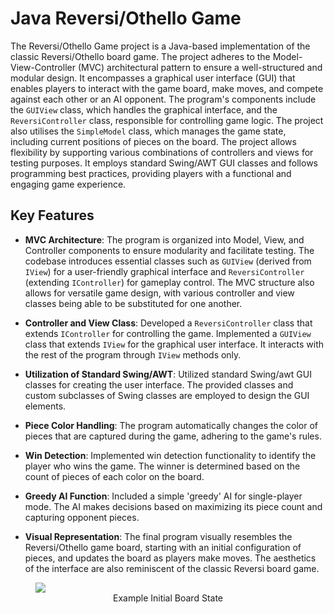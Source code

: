 # Java Reversi/Othello Game

The Reversi/Othello Game project is a Java-based implementation of the classic Reversi/Othello board game. The project adheres to the Model-View-Controller (MVC) architectural pattern to ensure a well-structured and modular design. It encompasses a graphical user interface (GUI) that enables players to interact with the game board, make moves, and compete against each other or an AI opponent. The program's components include the `GUIView` class, which handles the graphical interface, and the `ReversiController` class, responsible for controlling game logic. The project also utilises the `SimpleModel` class, which manages the game state, including current positions of pieces on the board. The project allows flexibility by supporting various combinations of controllers and views for testing purposes. It employs standard Swing/AWT GUI classes and follows programming best practices, providing players with a functional and engaging game experience.

## Key Features

- **MVC Architecture**: The program is organized into Model, View, and Controller components to ensure modularity and facilitate testing. The codebase introduces essential classes such as `GUIView` (derived from `IView`) for a user-friendly graphical interface and `ReversiController` (extending `IController`) for gameplay control. The MVC structure also allows for versatile game design, with various controller and view classes being able to be substituted for one another.

- **Controller and View Class**: Developed a `ReversiController` class that extends `IController` for controlling the game. Implemented a `GUIView` class that extends `IView` for the graphical user interface. It interacts with the rest of the program through `IView` methods only.

- **Utilization of Standard Swing/AWT**: Utilized standard Swing/awt GUI classes for creating the user interface. The provided classes and custom subclasses of Swing classes are employed to design the GUI elements.

- **Piece Color Handling**: The program automatically changes the color of pieces that are captured during the game, adhering to the game's rules.

- **Win Detection**: Implemented win detection functionality to identify the player who wins the game. The winner is determined based on the count of pieces of each color on the board.

- **Greedy AI Function**:  Included a simple 'greedy' AI for single-player mode. The AI makes decisions based on maximizing its piece count and capturing opponent pieces.

- **Visual Representation**: The final program visually resembles the Reversi/Othello game board, starting with an initial configuration of pieces, and updates the board as players make moves. The aesthetics of the interface are also reminiscent of the classic Reversi board game.


<p align="center">
  <figure>
    <img src="https://github.com/rubenodamo/java-reversi-othello/assets/93412774/e32fae5e-38ca-4132-a655-bf214576e385">
    <figcaption align="center">Example Initial Board State</figcaption>
  </figure>
</p>


